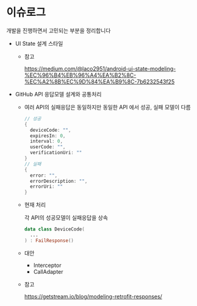 # 이슈로그
개발을 진행하면서 고민되는 부분을 정리합니다


* UI State 설계 스타일
  * 참고

    https://medium.com/@laco2951/android-ui-state-modeling-%EC%96%B4%EB%96%A4%EA%B2%8C-%EC%A2%8B%EC%9D%84%EA%B9%8C-7b6232543f25



* GitHub API 응답모델 설계와 공통처리
  * 여러 API의 실패응답은 동일하지만 동일한 API 에서 성공, 실패 모델이 다름
    ``` kotlin
    // 성공
    {
      deviceCode: "",
      expiresIn: 0,
      interval: 0,
      userCode: "",
      verificationUri: ""
    }
    // 실패
    {
      error: "",
      errorDescription: "",
      errorUri: ""
    }
    ```
  * 현재 처리
  
    각 API의 성공모델이 실패응답을 상속
    ``` kotlin
    data class DeviceCode(
      ...
    ) : FailResponse()
    ```
    
  * 대안
    * Interceptor
    * CallAdapter
    
  * 참고

    https://getstream.io/blog/modeling-retrofit-responses/
